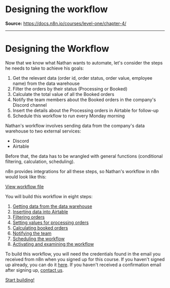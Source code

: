 # Designing the workflow

**Source:** https://docs.n8n.io/courses/level-one/chapter-4/

---

# Designing the Workflow

Now that we know what Nathan wants to automate, let's consider the steps he needs to take to achieve his goals:

1. Get the relevant data (order id, order status, order value, employee name) from the data warehouse
2. Filter the orders by their status (Processing or Booked)
3. Calculate the total value of all the Booked orders
4. Notify the team members about the Booked orders in the company's Discord channel
5. Insert the details about the Processing orders in Airtable for follow-up
6. Schedule this workflow to run every Monday morning

Nathan's workflow involves sending data from the company's data warehouse to two external services:

- Discord
- Airtable

Before that, the data has to be wrangled with general functions (conditional filtering, calculation, scheduling).

n8n provides integrations for all these steps, so Nathan's workflow in n8n would look like this:

[View workflow file](/_workflows//courses/level-one/finished.json)

You will build this workflow in eight steps:

1. [Getting data from the data warehouse](../chapter-5/chapter-5.1/)
2. [Inserting data into Airtable](../chapter-5/chapter-5.2/)
3. [Filtering orders](../chapter-5/chapter-5.3/)
4. [Setting values for processing orders](../chapter-5/chapter-5.4/)
5. [Calculating booked orders](../chapter-5/chapter-5.5/)
6. [Notifying the team](../chapter-5/chapter-5.6/)
7. [Scheduling the workflow](../chapter-5/chapter-5.7/)
8. [Activating and examining the workflow](../chapter-5/chapter-5.8/)

To build this workflow, you will need the credentials found in the email you received from n8n when you signed up for this course. If you haven't signed up already, you can do it [here](https://n8n-community.typeform.com/to/PDEMrevI?typeform-source=127.0.0.1). If you haven't received a confirmation email after signing up, [contact us](mailto:help@n8n.io).

[Start building!](../chapter-5/chapter-5.1/)
